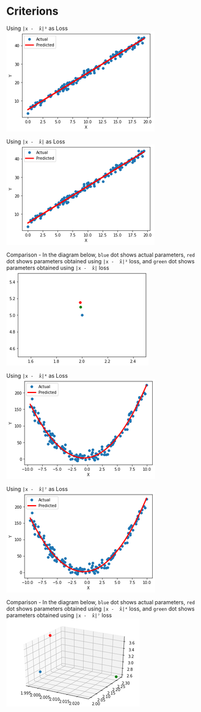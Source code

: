 # Criterions <br />
Using `|x -  x̂|³` as Loss <br />
![alt text](https://github.com/agarwalapurb/Criterions/blob/main/1_1.png)

Using `|x -  x̂|` as Loss <br />
![alt text](https://github.com/agarwalapurb/Criterions/blob/main/1_2.png)

Comparison - In the diagram below, `blue` dot shows actual parameters, `red` dot shows parameters obtained using `|x -  x̂|³` loss, and `green` dot shows parameters obtained using `|x -  x̂|` loss <br />
![alt text](https://github.com/agarwalapurb/Criterions/blob/main/1_3.png)

Using `|x -  x̂|⁴` as Loss <br />
![alt text](https://github.com/agarwalapurb/Criterions/blob/main/2_1.png)

Using `|x -  x̂|⁷` as Loss <br />
![alt text](https://github.com/agarwalapurb/Criterions/blob/main/2_2.png)

Comparison - In the diagram below, `blue` dot shows actual parameters, `red` dot shows parameters obtained using `|x -  x̂|⁴` loss, and `green` dot shows parameters obtained using `|x -  x̂|⁷` loss <br />
![alt text](https://github.com/agarwalapurb/Criterions/blob/main/2_3.png)




